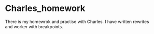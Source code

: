 # Charles_homework

There is my homewrok and practise with Charles. I have written rewrites and worker with breakpoints. 
